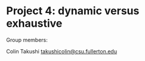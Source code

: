 # Project 4: dynamic versus exhaustive

Group members:

Colin Takushi takushicolin@csu.fullerton.edu

